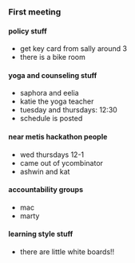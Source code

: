 ###  First meeting
#### policy stuff   
* get key card from sally around 3
* there is a bike room

#### yoga and counseling stuff
* saphora and eelia
* katie the yoga teacher
* tuesday and thursdays: 12:30
* schedule is posted

#### near metis hackathon people
* wed thursdays 12-1
* came out of ycombinator
* ashwin and kat

#### accountability groups
* mac
* marty

#### learning style stuff
* there are little white boards!!


